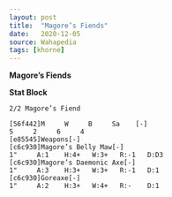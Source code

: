 ```yaml
---
layout: post
title:  "Magore’s Fiends"
date:   2020-12-05
source: Wahapedia
tags: [khorne]
---
```


**Magore’s Fiends**

**Stat Block**
```
2/2 Magore’s Fiend
```

```
[56f442]M     W     B     Sa    [-]
5     2     6     4     
[e85545]Weapons[-]
[c6c930]Magore’s Belly Maw[-]
1"     A:1    H:4+   W:3+   R:-1   D:D3  
[c6c930]Magore’s Daemonic Axe[-]
1"     A:3    H:3+   W:3+   R:-1   D:1   
[c6c930]Goreaxe[-]
1"     A:2    H:3+   W:4+   R:-    D:1   
```


